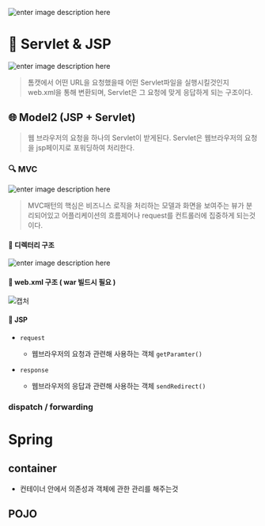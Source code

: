 ![enter image description here](https://thinkit.co.jp/sites/default/files/styles/main_image_730x/public/main_images/20150616_491162.jpg?itok=jW9eXv8O)

# 📖 Servlet & JSP
![enter image description here](https://o7planning.org/en/10285/cache/images/i/922651.png)
> 톰캣에서 어떤 URL을 요청했을때 어떤 Servlet파일을 실행시킬것인지 web.xml을 통해 변환되며, Servlet은 그 요청에 맞게 응답하게 되는 구조이다.


## 🌐 Model2 (JSP + Servlet)
> 웹 브라우저의 요청을 하나의 Servlet이 받게된다. Servlet은 웹브라우저의 요청을 jsp페이지로 포워딩하여 처리한다.

### 🔍 MVC
![enter image description here](https://i.stack.imgur.com/nRDbB.png)
> MVC패턴의 핵심은 비즈니스 로직을 처리하는 모델과 화면을 보여주는 뷰가 분리되어있고 어플리케이션의 흐름제어나 request를 컨트롤러에 집중하게 되는것이다.

#### 📁 디렉터리 구조
![enter image description here](https://coderanch.com/t/609289/a/4208/screenshot.jpg)


#### 📁 web.xml 구조 ( war 빌드시 필요 )
![캡처](https://i.imgur.com/sqcwZvT.png)

#### 📄 JSP
- `request`
  - 웹브라우저의 요청과 관련해 사용하는 객체 `getParamter()`

- `response`
  - 웹브라우저의 응답과 관련해 사용하는 객체 `sendRedirect()`

### dispatch / forwarding

# Spring


## container
- 컨테이너 안에서 의존성과 객체에 관한 관리를 해주는것

## POJO
